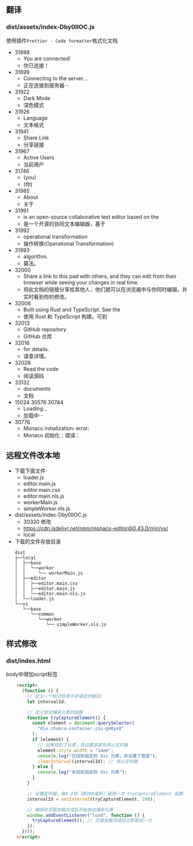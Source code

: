 
## 翻译
### dist/assets/index-Dby0IIOC.js

使用插件`Prettier - Code formatter`格式化文档

- 31698
  - You are connected!
  - 你已连接！
- 31699
  - Connecting to the server...
  - 正在连接到服务器···
- 31922
  - Dark Mode
  - 深色模式
- 31926
  - Language
  - 文本格式
- 31941
  - Share Link
  - 分享链接
- 31967
  - Active Users
  - 当前用户
- 31746
  - (you)
  - (你)
- 31985
  - About
  - 关于
- 31991
  - is an open-source collaborative text editor based on the
  -  是一个开源的协同文本编辑器，基于
- 31992
  - operational transformation
  - 操作转换(Operational Transformation)
- 31993
  - algorithm.
  - 算法。
- 32000
  - Share a link to this pad with others, and they can edit from their browser while seeing your changes in real time.
  - 将此文档的链接分享给其他人，他们就可以在浏览器中与你同时编辑，并实时看到你的修改。
- 32006
  - Built using Rust and TypeScript. See the
  - 使用 Rust 和 TypeScript 构建。可到
- 32013
  - GitHub repository
  - GitHub 仓库
- 32016
  - for details.
  - 请查详情。
- 32028
  - Read the code
  - 阅读源码
- 33132
  - documents
  - 文档
- 15024 30576 30744
  - Loading...
  - 加载中···
- 30776
  - Monaco initialization: error:
  - Monaco 初始化：错误：



## 远程文件改本地

- 下载下面文件
  - loader.js
  - editor.main.js
  - editor.main.css 
  - editor.main.nls.js  
  - workerMain.js
  - simpleWorker.nls.js
- dist/assets/index-Dby0IIOC.js
  - 30320 修改
  - https://cdn.jsdelivr.net/npm/monaco-editor@0.43.0/min/vs/
  - local
- 下载的文件存放目录
  ```
  dist
  ├──local
  │  ├──base
  │  │  └──worker
  │  │     └── workerMain.js
  │  ├──editor
  │  │  ├──editor.main.css
  │  │  ├──editor.main.js
  │  │  └──editor.main.nls.js
  │  └──loader.js
  └──vs
     └──base
        └──common
           └──worker
              └── simpleWorker.nls.js
  ```

## 样式修改

### dist/index.html

body中增加script标签
```html
    <script>
      (function () {
        // 定义一个标识符用于存储定时器ID
        let intervalId;

        // 定义尝试捕获元素的函数
        function tryCaptureElement() {
          const element = document.querySelector(
            "div.chakra-container.css-g48yx8"
          );
          if (element) {
            // 如果找到了元素，则设置宽度并停止定时器
            element.style.width = "14em";
            console.log("已找到指定的 div 元素，并设置了宽度");
            clearInterval(intervalId); // 停止定时器
          } else {
            console.log("未找到指定的 div 元素");
          }
        }

        // 设置定时器，每0.2秒（即200毫秒）调用一次 tryCaptureElement 函数
        intervalId = setInterval(tryCaptureElement, 200);

        // 确保在页面加载完成后开始尝试捕获元素
        window.addEventListener("load", function () {
          tryCaptureElement(); // 页面加载完成后立即尝试一次
        });
      })();
    </script>
```
